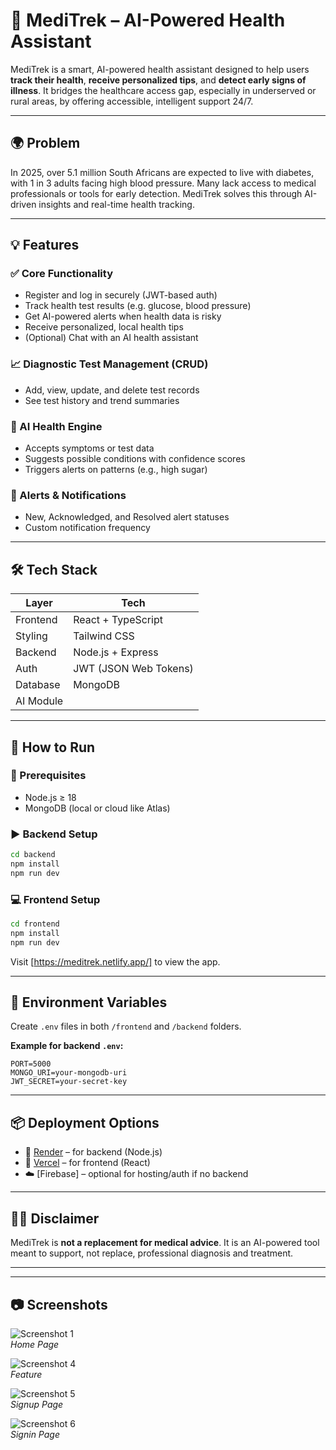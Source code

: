 # 🧠 MediTrek – AI-Powered Health Assistant

MediTrek is a smart, AI-powered health assistant designed to help users **track their health**, **receive personalized tips**, and **detect early signs of illness**. It bridges the healthcare access gap, especially in underserved or rural areas, by offering accessible, intelligent support 24/7.

---

## 🌍 Problem

In 2025, over 5.1 million South Africans are expected to live with diabetes, with 1 in 3 adults facing high blood pressure. Many lack access to medical professionals or tools for early detection. MediTrek solves this through AI-driven insights and real-time health tracking.

---

## 💡 Features

### ✅ Core Functionality

- Register and log in securely (JWT-based auth)
- Track health test results (e.g. glucose, blood pressure)
- Get AI-powered alerts when health data is risky
- Receive personalized, local health tips
- (Optional) Chat with an AI health assistant

### 📈 Diagnostic Test Management (CRUD)

- Add, view, update, and delete test records
- See test history and trend summaries

### 🧠 AI Health Engine

- Accepts symptoms or test data
- Suggests possible conditions with confidence scores
- Triggers alerts on patterns (e.g., high sugar)

### 🔔 Alerts & Notifications

- New, Acknowledged, and Resolved alert statuses
- Custom notification frequency

---

## 🛠️ Tech Stack

| Layer     | Tech                  |
| --------- | --------------------- |
| Frontend  | React + TypeScript    |
| Styling   | Tailwind CSS          |
| Backend   | Node.js + Express     |
| Auth      | JWT (JSON Web Tokens) |
| Database  | MongoDB               |
| AI Module |                       |

---

## 🚀 How to Run

### 🔧 Prerequisites

- Node.js ≥ 18
- MongoDB (local or cloud like Atlas)

### ▶️ Backend Setup

```bash
cd backend
npm install
npm run dev
```

### 💻 Frontend Setup

```bash
cd frontend
npm install
npm run dev
```

Visit [https://meditrek.netlify.app/] to view the app.

---

## 🔐 Environment Variables

Create `.env` files in both `/frontend` and `/backend` folders.

**Example for backend `.env`:**

```env
PORT=5000
MONGO_URI=your-mongodb-uri
JWT_SECRET=your-secret-key
```

---

## 📦 Deployment Options

- 🔄 [Render](https://render.com) – for backend (Node.js)
- 🔼 [Vercel](https://vercel.com) – for frontend (React)
- ☁️ [Firebase] – optional for hosting/auth if no backend

---

## 👨‍⚕️ Disclaimer

MediTrek is **not a replacement for medical advice**. It is an AI-powered tool meant to support, not replace, professional diagnosis and treatment.

---

---
## 📷 Screenshots
![Screenshot 1](meditrekfrontend/screenshots/Screenshot%202025-07-29%20230417.png)  
*Home Page*

![Screenshot 4](meditrekfrontend/screenshots/Screenshot%202025-07-29%20230501.png)  
*Feature*

![Screenshot 5](meditrekfrontend/screenshots/Screenshot%202025-07-29%20230519.png)  
*Signup Page*

![Screenshot 6](meditrekfrontend/screenshots/Screenshot%202025-07-29%20230525.png)  
*Signin Page*

